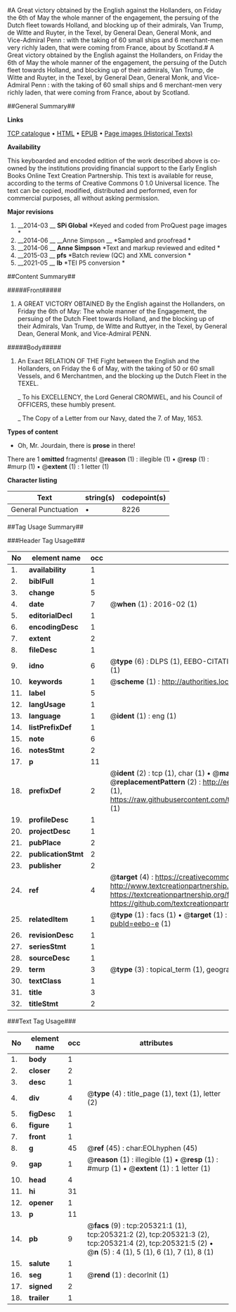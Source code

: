 #A Great victory obtained by the English against the Hollanders, on Friday the 6th of May the whole manner of the engagement, the persuing of the Dutch fleet towards Holland, and blocking up of their admirals, Van Trump, de Witte and Ruyter, in the Texel, by General Dean, General Monk, and Vice-Admiral Penn : with the taking of 60 small ships and 6 merchant-men very richly laden, that were coming from France, about by Scotland.#
A Great victory obtained by the English against the Hollanders, on Friday the 6th of May the whole manner of the engagement, the persuing of the Dutch fleet towards Holland, and blocking up of their admirals, Van Trump, de Witte and Ruyter, in the Texel, by General Dean, General Monk, and Vice-Admiral Penn : with the taking of 60 small ships and 6 merchant-men very richly laden, that were coming from France, about by Scotland.

##General Summary##

**Links**

[TCP catalogue](http://www.ota.ox.ac.uk/tcp/)  • 
[HTML](http://tei.it.ox.ac.uk/tcp/Texts-HTML/free/B23/B23722.html)  • 
[EPUB](http://tei.it.ox.ac.uk/tcp/Texts-EPUB/free/B23/B23722.epub) • 
[Page images (Historical Texts)](https://historicaltexts.jisc.ac.uk/eebo-18665049e)

**Availability**

This keyboarded and encoded edition of the work described above is co-owned by the
    institutions providing financial support to the Early English Books Online Text Creation
    Partnership. This text is available for reuse, according to the terms of  Creative Commons 0 1.0 Universal
    licence. The text can be copied, modified, distributed and performed, even for commercial
    purposes, all without asking permission.

**Major revisions**

1. __2014-03 __ __SPi Global__ *Keyed and coded from ProQuest page images *
1. __2014-06 __ __Anne Simpson __ *Sampled and proofread *
1. __2014-06 __ __Anne Simpson__ *Text and markup reviewed and edited *
1. __2015-03 __ __pfs__ *Batch review (QC) and XML conversion *
1. __2021-05 __ __lb__ *TEI P5 conversion *

##Content Summary##

#####Front#####

1. A GREAT VICTORY OBTAINED By the English against the Hollanders, on Friday the 6th of May: The whole manner of the Engagement, the persuing of the Dutch Fleet towards Holland, and the blocking up of their Admirals, Van Trump, de Witte and Ruttyer, in the Texel, by General Dean, General Monk, and Vice-Admiral PENN.

#####Body#####

1. An Exact RELATION OF THE Fight between the English and the Hollanders, on Friday the 6 of May, with the taking of 50 or 60 small Vessels, and 6 Merchantmen, and the blocking up the Dutch Fleet in the TEXEL.

    _ To his EXCELLENCY, the Lord General CROMWEL, and his Council of OFFICERS, these humbly present.

    _ The Copy of a Letter from our Navy, dated the 7. of May, 1653.

**Types of content**

  * Oh, Mr. Jourdain, there is **prose** in there!

There are 1 **omitted** fragments! 
 @__reason__ (1) : illegible (1)  •  @__resp__ (1) : #murp (1)  •  @__extent__ (1) : 1 letter (1)

**Character listing**


|Text|string(s)|codepoint(s)|
|---|---|---|
|General Punctuation|•|8226|

##Tag Usage Summary##

###Header Tag Usage###

|No|element name|occ|attributes|
|---|---|---|---|
|1.|__availability__|1||
|2.|__biblFull__|1||
|3.|__change__|5||
|4.|__date__|7| @__when__ (1) : 2016-02 (1)|
|5.|__editorialDecl__|1||
|6.|__encodingDesc__|1||
|7.|__extent__|2||
|8.|__fileDesc__|1||
|9.|__idno__|6| @__type__ (6) : DLPS (1), EEBO-CITATION (1), VID (1), EEBO-PROQUEST (1), STC (1), OCLC (1)|
|10.|__keywords__|1| @__scheme__ (1) : http://authorities.loc.gov/ (1)|
|11.|__label__|5||
|12.|__langUsage__|1||
|13.|__language__|1| @__ident__ (1) : eng (1)|
|14.|__listPrefixDef__|1||
|15.|__note__|6||
|16.|__notesStmt__|2||
|17.|__p__|11||
|18.|__prefixDef__|2| @__ident__ (2) : tcp (1), char (1)  •  @__matchPattern__ (2) : ([0-9\-]+):([0-9IVX]+) (1), (.+) (1)  •  @__replacementPattern__ (2) : http://eebo.chadwyck.com/downloadtiff?vid=$1&page=$2 (1), https://raw.githubusercontent.com/textcreationpartnership/Texts/master/tcpchars.xml#$1 (1)|
|19.|__profileDesc__|1||
|20.|__projectDesc__|1||
|21.|__pubPlace__|2||
|22.|__publicationStmt__|2||
|23.|__publisher__|2||
|24.|__ref__|4| @__target__ (4) : https://creativecommons.org/publicdomain/zero/1.0/ (1), http://www.textcreationpartnership.org/docs/. (1), https://textcreationpartnership.org/faq/#faq05 (1), https://github.com/textcreationpartnership (1)|
|25.|__relatedItem__|1| @__type__ (1) : facs (1)  •  @__target__ (1) : https://data.historicaltexts.jisc.ac.uk/view?pubId=eebo-e (1)|
|26.|__revisionDesc__|1||
|27.|__seriesStmt__|1||
|28.|__sourceDesc__|1||
|29.|__term__|3| @__type__ (3) : topical_term (1), geographic_name (2)|
|30.|__textClass__|1||
|31.|__title__|3||
|32.|__titleStmt__|2||


###Text Tag Usage###

|No|element name|occ|attributes|
|---|---|---|---|
|1.|__body__|1||
|2.|__closer__|2||
|3.|__desc__|1||
|4.|__div__|4| @__type__ (4) : title_page (1), text (1), letter (2)|
|5.|__figDesc__|1||
|6.|__figure__|1||
|7.|__front__|1||
|8.|__g__|45| @__ref__ (45) : char:EOLhyphen (45)|
|9.|__gap__|1| @__reason__ (1) : illegible (1)  •  @__resp__ (1) : #murp (1)  •  @__extent__ (1) : 1 letter (1)|
|10.|__head__|4||
|11.|__hi__|31||
|12.|__opener__|1||
|13.|__p__|11||
|14.|__pb__|9| @__facs__ (9) : tcp:205321:1 (1), tcp:205321:2 (2), tcp:205321:3 (2), tcp:205321:4 (2), tcp:205321:5 (2)  •  @__n__ (5) : 4 (1), 5 (1), 6 (1), 7 (1), 8 (1)|
|15.|__salute__|1||
|16.|__seg__|1| @__rend__ (1) : decorInit (1)|
|17.|__signed__|2||
|18.|__trailer__|1||
